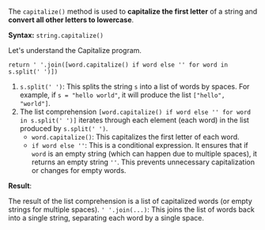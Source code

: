 The `capitalize()` method is used to **capitalize the first letter** of a string and **convert all other letters to lowercase**.

**Syntax:**
`string.capitalize()`

Let's understand the Capitalize program.
```
return ' '.join([word.capitalize() if word else '' for word in s.split(' ')])
```

1. `s.split(' ')`:
   This splits the string `s` into a list of words by spaces. For example, if `s = "hello world"`, it will produce the list `["hello", "world"]`.
2. The list comprehension `[word.capitalize() if word else '' for word in s.split(' ')]` iterates through each element (each word) in the list produced by `s.split(' ')`.
   * `word.capitalize()`: This capitalizes the first letter of each word.
   * `if word else ''`: This is a conditional expression. It ensures that if `word` is an empty string (which can happen due to multiple spaces), it returns an empty string `''`. This prevents unnecessary capitalization or changes for empty words.

**Result**:

The result of the list comprehension is a list of capitalized words (or empty strings for multiple spaces).
`' '.join(...)`: This joins the list of words back into a single string, separating each word by a single space.

